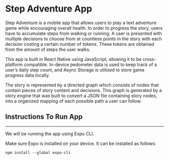 <h1>Step Adventure App</h1>
<p>
Step Adventure is a mobile app that allows users to play a text adventure
game while encouraging overall health. In order to progress the story, users
have to accumulate steps from walking or running. A user is presented with  
multiple decisions to choose from at countless points in the story with each 
decision costing a certain number of tokens. These tokens are obtained from
the amount of steps the user walks.

This app is built in React Native using JavaScript, allowing it to be 
cross-platform compatible. In-device pedometer data is used to keep track 
of a user’s daily step count, and Async Storage is utilized to store game 
progress data locally.

The story is represented by a directed graph which consists of nodes that 
contain pieces of story content and decisions. This graph is generated by 
a story engine that was built to convert a JSON file containing story 
nodes, into a organized mapping of each possible path a user can follow.
</p>

<h2>Instructions To Run App</h2>
<hr>
<p>
We will be running the app using Expo CLI.

Make sure Expo is installed on your device. It can be installed as follows:

```
npm install --global expo-cli
```
</p>
